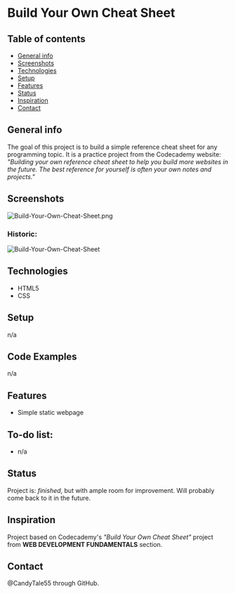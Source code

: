 # Build Your Own Cheat Sheet
 
## Table of contents
* [General info](#general-info)
* [Screenshots](#screenshots)
* [Technologies](#technologies)
* [Setup](#setup)
* [Features](#features)
* [Status](#status)
* [Inspiration](#inspiration)
* [Contact](#contact)

## General info
The goal of this project is to build a simple reference cheat sheet for any programming topic. It is a practice project from the Codecademy website: _"Building your own reference cheat sheet to help you build more websites in the future. The best reference for yourself is often your own notes and projects."_

## Screenshots
![Build-Your-Own-Cheat-Sheet.png](https://i.postimg.cc/jjQ0G083/Build-Your-Own-Cheat-Sheet.png)

### Historic:
<img src='https://i.postimg.cc/DWZMXD31/Build-Your-Own-Cheat-Sheet.png' border='0' alt='Build-Your-Own-Cheat-Sheet'/>

## Technologies
* HTML5
* CSS

## Setup
n/a

## Code Examples
n/a

## Features
* Simple static webpage

## To-do list:
* n/a

## Status
Project is: _finished_, but with ample room for improvement. Will probably come back to it in the future.

## Inspiration
Project based on Codecademy's _"Build Your Own Cheat Sheet"_ project from **WEB DEVELOPMENT FUNDAMENTALS** section. 

## Contact
@CandyTale55 through GitHub.
